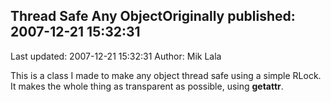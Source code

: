 ## Thread Safe Any ObjectOriginally published: 2007-12-21 15:32:31 
Last updated: 2007-12-21 15:32:31 
Author: Mik Lala 
 
This is a class I made to make any object thread safe using a simple RLock. It makes the whole thing as transparent as possible, using __getattr__.
